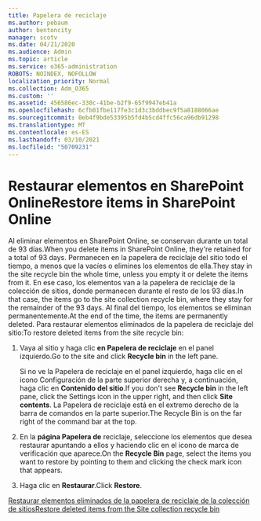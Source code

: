 ```yaml
---
title: Papelera de reciclaje
ms.author: pebaum
author: bentoncity
manager: scotv
ms.date: 04/21/2020
ms.audience: Admin
ms.topic: article
ms.service: o365-administration
ROBOTS: NOINDEX, NOFOLLOW
localization_priority: Normal
ms.collection: Adm_O365
ms.custom: ''
ms.assetid: 456586ec-330c-41be-b2f9-65f9947eb41a
ms.openlocfilehash: 6cfb01fbe117fe3c1d3c3bddbec9f5a8188066ae
ms.sourcegitcommit: 0eb4f9bde53395b5fd4b5cd4ffc56ca96db91298
ms.translationtype: MT
ms.contentlocale: es-ES
ms.lasthandoff: 03/10/2021
ms.locfileid: "50709231"
---
```

# <a name="restore-items-in-sharepoint-online"></a><span data-ttu-id="c8f96-102">Restaurar elementos en SharePoint Online</span><span class="sxs-lookup"><span data-stu-id="c8f96-102">Restore items in SharePoint Online</span></span>

<span data-ttu-id="c8f96-103">Al eliminar elementos en SharePoint Online, se conservan durante un total de 93 días.</span><span class="sxs-lookup"><span data-stu-id="c8f96-103">When you delete items in SharePoint Online, they're retained for a total of 93 days.</span></span> <span data-ttu-id="c8f96-104">Permanecen en la papelera de reciclaje del sitio todo el tiempo, a menos que la vacíes o elimines los elementos de ella.</span><span class="sxs-lookup"><span data-stu-id="c8f96-104">They stay in the site recycle bin the whole time, unless you empty it or delete the items from it.</span></span> <span data-ttu-id="c8f96-105">En ese caso, los elementos van a la papelera de reciclaje de la colección de sitios, donde permanecen durante el resto de los 93 días.</span><span class="sxs-lookup"><span data-stu-id="c8f96-105">In that case, the items go to the site collection recycle bin, where they stay for the remainder of the 93 days.</span></span> <span data-ttu-id="c8f96-106">Al final del tiempo, los elementos se eliminan permanentemente.</span><span class="sxs-lookup"><span data-stu-id="c8f96-106">At the end of the time, the items are permanently deleted.</span></span> <span data-ttu-id="c8f96-107">Para restaurar elementos eliminados de la papelera de reciclaje del sitio:</span><span class="sxs-lookup"><span data-stu-id="c8f96-107">To restore deleted items from the site recycle bin:</span></span>
  
1. <span data-ttu-id="c8f96-108">Vaya al sitio y haga clic **en Papelera de reciclaje** en el panel izquierdo.</span><span class="sxs-lookup"><span data-stu-id="c8f96-108">Go to the site and click **Recycle bin** in the left pane.</span></span> 
    
    <span data-ttu-id="c8f96-109">Si no ve  la Papelera de reciclaje en el panel izquierdo, haga clic en el icono Configuración de la parte superior derecha y, a continuación, haga clic en **Contenido del sitio**.</span><span class="sxs-lookup"><span data-stu-id="c8f96-109">If you don't see **Recycle bin** in the left pane, click the Settings icon in the upper right, and then click **Site contents**.</span></span> <span data-ttu-id="c8f96-110">La Papelera de reciclaje está en el extremo derecho de la barra de comandos en la parte superior.</span><span class="sxs-lookup"><span data-stu-id="c8f96-110">The Recycle Bin is on the far right of the command bar at the top.</span></span>
    
2. <span data-ttu-id="c8f96-111">En la **página Papelera de** reciclaje, seleccione los elementos que desea restaurar apuntando a ellos y haciendo clic en el icono de marca de verificación que aparece.</span><span class="sxs-lookup"><span data-stu-id="c8f96-111">On the **Recycle Bin** page, select the items you want to restore by pointing to them and clicking the check mark icon that appears.</span></span> 
    
3. <span data-ttu-id="c8f96-112">Haga clic en **Restaurar**.</span><span class="sxs-lookup"><span data-stu-id="c8f96-112">Click **Restore**.</span></span>
    
[<span data-ttu-id="c8f96-113">Restaurar elementos eliminados de la papelera de reciclaje de la colección de sitios</span><span class="sxs-lookup"><span data-stu-id="c8f96-113">Restore deleted items from the Site collection recycle bin</span></span>](https://support.microsoft.com/office/restore-items-in-the-recycle-bin-that-were-deleted-from-sharepoint-or-teams-6df466b6-55f2-4898-8d6e-c0dff851a0be)
  

